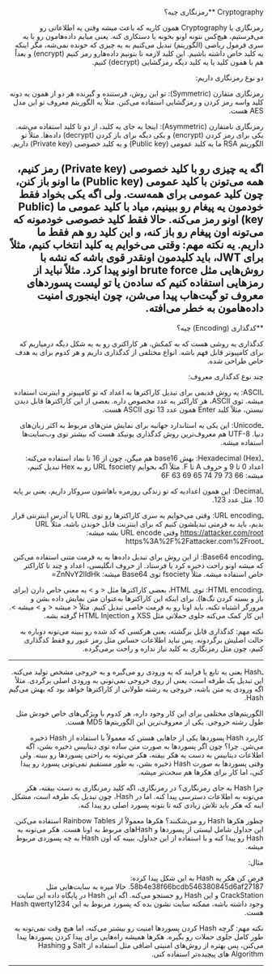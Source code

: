 <div dir="rtl">
Cryptography
**رمزنگاری چیه؟

رمزنگاری یا Cryptography همون کاریه که باعث میشه وقتی یه اطلاعاتی رو می‌فرستیم، هیچ‌کس نتونه اونو بخونه یا دستکاری کنه. یعنی میایم داده‌هامون رو با یه سری فرمول ریاضی (الگوریتم) تبدیل می‌کنیم به یه چیزی که خونده نمی‌شه، مگر اینکه یه کلید خاص داشته باشیم. این کلید لازمه تا بتونیم داده‌هارو رمز کنیم (encrypt) و بعداً هم با همون کلید یا یه کلید دیگه رمزگشایی (decrypt) کنیم.

دو نوع رمزنگاری داریم:

رمزنگاری متقارن (Symmetric):
تو این روش، فرستنده و گیرنده هر دو از همون یه دونه کلید واسه رمز کردن و رمزگشایی استفاده می‌کنن. مثلاً یه الگوریتم معروف تو این مدل AES هست.

رمزنگاری نامتقارن (Asymmetric):
اینجا به جای یه کلید، از دو تا کلید استفاده می‌شه. یکی برای رمز کردن (encrypt) و یکی دیگه برای باز کردن (decrypt) داده‌ها. مثلاً تو الگوریتم RSA ما یه کلید عمومی (Public key) و یه کلید خصوصی (Private key) داریم.

اگه یه چیزی رو با کلید خصوصی (Private key) رمز کنیم، همه می‌تونن با کلید عمومی (Public key) ما اونو باز کنن، چون کلید عمومی برای همه‌ست.
ولی اگه یکی بخواد فقط خودمون یه پیغام رو ببینیم، میاد با کلید عمومی ما (Public key) اونو رمز می‌کنه. حالا فقط کلید خصوصی خودمونه که می‌تونه اون پیغام رو باز کنه، و این کلید رو هم فقط ما داریم.
یه نکته مهم: وقتی می‌خوایم یه کلید انتخاب کنیم، مثلاً برای JWT، باید کلیدمون اونقدر قوی باشه که نشه با روش‌هایی مثل brute force اونو پیدا کرد. مثلاً نباید از رمزهایی استفاده کنیم که ساده‌ن یا تو لیست پسوردهای معروف تو گیت‌هاب پیدا می‌شن، چون اینجوری امنیت داده‌هامون به خطر می‌افته.
---

**کدگذاری (Encoding) چیه؟

کدگذاری یه روشی هست که به کمکش، هر کاراکتری رو به یه شکل دیگه درمیاریم که برای کامپیوتر قابل فهم باشه. انواع مختلفی از کدگذاری داریم و هر کدوم برای یه هدف خاص طراحی شده.

چند نوع کدگذاری معروف:

ـASCII:
یه روش قدیمی برای تبدیل کاراکترها به اعداد که تو کامپیوتر و اینترنت استفاده میشه. توی ASCII، هر کاراکتر یه عدد مخصوص داره. بعضی از این کاراکترها قابل دیدن نیستن، مثلاً کلید Enter همون عدد 13 توی ASCII هست.

ـUnicode:
این یکی یه استاندارد جهانیه برای نمایش متن‌های مربوط به اکثر زبان‌های دنیا. UTF-8 هم معروف‌ترین روش کدگذاری یونیکد هست که بیشتر توی وب‌سایت‌ها استفاده میشه.

ـHexadecimal (Hex):
بهش base16 هم میگن، چون از 16 تا نماد استفاده می‌کنه: اعداد 0 تا 9 و حروف A تا F. مثلاً اگه بخوایم URL fsociety رو به Hex تبدیل کنیم، میشه:
66 73 6F 63 69 65 74 79

ـDecimal:
این همون اعدادیه که تو زندگی روزمره باهاشون سروکار داریم، یعنی بر پایه 10. مثل عدد 123.

ـURL encoding:
وقتی می‌خوایم یه سری کاراکترها رو توی URL یا آدرس اینترنتی قرار بدیم، باید به فرمتی تبدیلشون کنیم که برای اینترنت قابل خوندن باشه. مثلاً URL https://attacker.com/root وقتی URL encode بشه میشه:
ـhttps%3A%2F%2Fattacker.com%2Froot

ـBase64 encoding:
از این روش برای تبدیل داده‌ها به یه فرمت متنی استفاده می‌کنن که میشه اونو راحت ذخیره کرد یا فرستاد. از حروف انگلیسی، اعداد و چند تا کاراکتر خاص استفاده میشه. مثلاً fsociety توی Base64 میشه:
ZnNvY2lldHk=

ـHTML encoding:
توی HTML، بعضی کاراکترها مثل < و > یه معنی خاص دارن (برای باز و بسته کردن تگ‌ها). برای اینکه این کاراکترها به‌عنوان متن نمایش داده بشن و مرورگر اشتباه نکنه، باید اونا رو به فرمت خاصی تبدیل کنیم. مثلاً < میشه &lt; و > میشه &gt;. این کار کمک می‌کنه جلوی حملاتی مثل XSS و HTML Injection گرفته بشه.

نکته مهم:
کدگذاری قابل برگشته، یعنی هرکسی که کد شده رو ببینه می‌تونه دوباره به حالت اصلیش برگردونه. پس نباید اطلاعات حساس مثل رمز عبور رو فقط کدگذاری کنیم، چون مثل رمزنگاری به کلید نیاز نداره و راحت برمی‌گرده.

---
ـHash یعنی یه تابع یا فرایند که یه ورودی رو می‌گیره و یه خروجی مشخص تولید می‌کنه. این تبدیل یک طرفه است، یعنی از روی خروجی نمی‌تونی به ورودی اصلی برگردی. مثلاً اگه ورودی یه متن باشه، خروجی یه رشته طولانی از کاراکترها خواهد بود که بهش می‌گیم Hash.

الگوریتم‌های مختلفی برای این کار وجود داره، هر کدوم با ویژگی‌های خاص خودش مثل طول رشته خروجی. یکی از معروف‌ترین این الگوریتم‌ها MD5 هست.

کاربرد Hash
پسوردها یکی از جاهایی هستن که معمولاً با استفاده از Hash ذخیره می‌شن. چرا؟ چون اگر پسوردها به صورت متن ساده توی دیتابیس ذخیره بشن، اگه اطلاعات دیتابیس به دست یه هکر بیفته، هکر می‌تونه به راحتی پسوردها رو ببینه. ولی وقتی پسوردها به صورت Hash ذخیره بشن، به طور مستقیم نمی‌تونی پسورد رو پیدا کنی، اما کار برای هکرها هم سخت‌تر میشه.

چرا Hash به جای رمزنگاری؟
در رمزنگاری، اگه کلید رمزنگاری به دست بیفته، هکر می‌تونه به اطلاعات دسترسی پیدا کنه. اما در Hash، چون تبدیل یک طرفه است، مشکل اینه که هکر باید تلاش زیادی کنه تا بتونه پسورد اصلی رو پیدا کنه.

چطور هکرها Hash رو می‌شکنند؟
هکرها معمولاً از Rainbow Tables استفاده می‌کنن. این جداول شامل لیستی از پسوردها و Hash‌های مربوط به اونا هست. هکر می‌تونه یه Hash رو پیدا کنه و با استفاده از این جداول، ببینه که اون Hash به چه پسوردی مربوط میشه.

مثال:

فرض کن هکر یه Hash به این شکل پیدا کرده: 58b4e38f66bcdb546380845d6af27187. حالا میره به سایت‌هایی مثل CrackStation و این Hash رو جستجو می‌کنه. اگه این Hash در پایگاه داده این سایت وجود داشته باشه، ممکنه سایت نشون بده که پسورد مربوط به این Hash qwerty1234 هست.

نکته مهم:
گرچه Hash کردن پسوردها امنیت رو بیشتر می‌کنه، اما هیچ وقت نمی‌تونه به طور کامل جلوی حملات رو بگیره. هکرها همیشه راه‌هایی برای پیدا کردن پسوردها پیدا می‌کنن، پس بهتره از روش‌های امنیتی اضافی مثل استفاده از Salt و Hashing Algorithm های پیچیده‌تر استفاده کنی.

---
</div>


